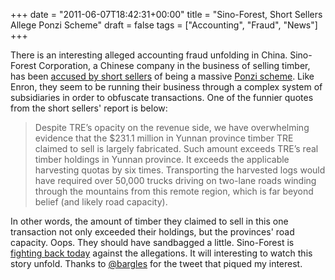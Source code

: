 +++
date = "2011-06-07T18:42:31+00:00"
title = "Sino-Forest, Short Sellers Allege Ponzi Scheme"
draft = false
tags = ["Accounting", "Fraud", "News"]
+++

There is an interesting alleged accounting fraud unfolding in China. Sino-Forest Corporation, a Chinese company in the business of selling timber, has been [accused by short sellers](http://www.muddywatersresearch.com/research/tre/initiating-coverage-treto/) of being a massive [Ponzi scheme](http://en.wikipedia.org/wiki/Ponzi_scheme). Like Enron, they seem to be running their business through a complex system of subsidiaries in order to obfuscate transactions. One of the funnier quotes from the short sellers' report is below:

> Despite TRE’s opacity on the revenue side, we have overwhelming evidence that the $231.1 million in Yunnan province timber TRE claimed to sell is largely fabricated. Such amount exceeds TRE’s real timber holdings in Yunnan province. It exceeds the applicable harvesting quotas by six times. Transporting the harvested logs would have required over 50,000 trucks driving on two-lane roads winding through the mountains from this remote region, which is far beyond belief (and likely road capacity).

In other words, the amount of timber they claimed to sell in this one transaction not only exceeded their holdings, but the provinces' road capacity. Oops. They should have sandbagged a little. Sino-Forest is [fighting back today](http://www.bnn.ca/News/2011/6/6/Sino-Forest-says-Muddy-Waters-report-is-inaccurate.aspx) against the allegations. It will interesting to watch this story unfold. Thanks to [@bargles](http://www.twitter.com/bargles) for the tweet that piqued my interest.